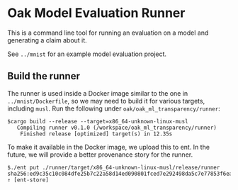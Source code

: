 # Oak Model Evaluation Runner

This is a command line tool for running an evaluation on a model and generating
a claim about it.

See `../mnist` for an example model evaluation project.

## Build the runner

The runner is used inside a Docker image similar to the one in
`../mnist/Dockerfile`, so we may need to build it for various targets, including
`musl`. Run the following under `oak/oak_ml_transparency/runner`:

```console
$cargo build --release --target=x86_64-unknown-linux-musl
   Compiling runner v0.1.0 (/workspace/oak_ml_transparency/runner)
    Finished release [optimized] target(s) in 12.35s
```

To make it available in the Docker image, we upload this to ent. In the future,
we will provide a better provenance story for the runner.

```console
$./ent put ./runner/target/x86_64-unknown-linux-musl/release/runner
sha256:ed9c35c10c084dfe25b7c22a58d14ed090801fced7e292498da5c7e77853f6ea ↑ [ent-store]
```
